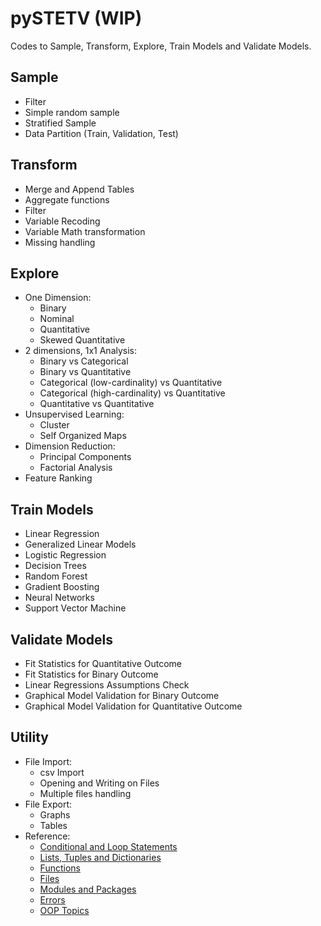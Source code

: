 # pySTETV (WIP)
Codes to Sample, Transform, Explore, Train Models and Validate Models.

## Sample
- Filter
- Simple random sample
- Stratified Sample
- Data Partition (Train, Validation, Test)
## Transform
- Merge and Append Tables
- Aggregate functions
- Filter
- Variable Recoding
- Variable Math transformation
- Missing handling
## Explore
* One Dimension:
  - Binary 
  - Nominal
  - Quantitative
  - Skewed Quantitative
* 2 dimensions, 1x1 Analysis:
  - Binary vs Categorical
  - Binary vs Quantitative
  - Categorical (low-cardinality) vs Quantitative
  - Categorical (high-cardinality) vs Quantitative
  - Quantitative vs Quantitative
* Unsupervised Learning:
  - Cluster
  - Self Organized Maps
* Dimension Reduction:
  - Principal Components
  - Factorial Analysis
* Feature Ranking
## Train Models
- Linear Regression
- Generalized Linear Models
- Logistic Regression
- Decision Trees
- Random Forest
- Gradient Boosting
- Neural Networks
- Support Vector Machine
## Validate Models
- Fit Statistics for Quantitative Outcome
- Fit Statistics for Binary Outcome
- Linear Regressions Assumptions Check
- Graphical Model Validation for Binary Outcome
- Graphical Model Validation for Quantitative Outcome
## Utility
* File Import:
  - csv Import
  - Opening and Writing on Files
  - Multiple files handling
* File Export:
  - Graphs
  - Tables
* Reference:
  - [Conditional and Loop Statements](https://github.com/danielrferreira/pySTETV/tree/main/Utility/Reference/Conditional%20and%20Loops)
  - [Lists, Tuples and Dictionaries](https://github.com/danielrferreira/pySTETV/tree/main/Utility/Reference/Lists%20Tuples%20and%20Dictionaries)
  - [Functions](https://github.com/danielrferreira/pySTETV/tree/main/Utility/Reference/Functions)
  - [Files](https://github.com/danielrferreira/pySTETV/tree/main/Utility/Reference/Files)
  - [Modules and Packages](https://github.com/danielrferreira/pySTETV/tree/main/Utility/Reference/Packages%20and%20Modules)
  - [Errors](https://github.com/danielrferreira/pySTETV/tree/main/Utility/Reference/Errors)
  - [OOP Topics](https://github.com/danielrferreira/pySTETV/tree/main/Utility/Reference/OOP)
    
